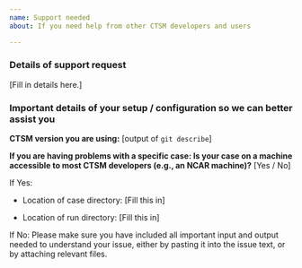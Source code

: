 ```yaml
---
name: Support needed
about: If you need help from other CTSM developers and users

---
```


### Details of support request

[Fill in details here.]

### Important details of your setup / configuration so we can better assist you

**CTSM version you are using:** [output of `git describe`]

**If you are having problems with a specific case: Is your case on a machine accessible to most CTSM developers (e.g., an NCAR machine)?** [Yes / No]

If Yes:

- Location of case directory: [Fill this in]

- Location of run directory: [Fill this in]

If No: Please make sure you have included all important input and output needed to understand your issue, either by pasting it into the issue text, or by attaching relevant files.
